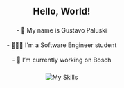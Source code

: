 <h2 align="center">Hello, World!</h2>

###

<p align="center">- 👤 My name is Gustavo Paluski<br><br>- 👨🏻‍💻 I'm a Software Engineer student<br><br>- 🏢 I’m currently working on Bosch</p>

###

<div align="center">
  <img src="https://skillicons.dev/icons?i=react,js,nodejs,python,java,cs" alt="My Skills">
</div>

###

